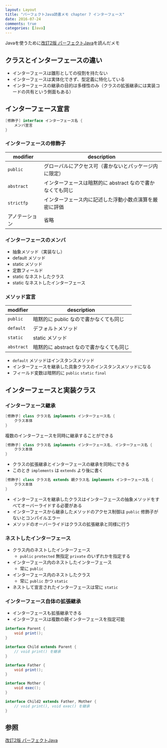 ```yaml
---
layout: Layout
title: "パーフェクトJava読書メモ chapter 7 インターフェース"
date: 2016-07-24
comments: true
categories: [Java]
---
```


Javaを使うために[改訂2版 パーフェクトJava](http://www.amazon.co.jp/gp/product/4774166855/ref=as_li_ss_tl?ie=UTF8&camp=247&creative=7399&creativeASIN=4774166855&linkCode=as2&tag=sojiro14-22)を読んだメモ

## クラスとインターフェースの違い
* インターフェースは雛形としての役割を持たない
* インターフェースは実体化できず、型定義に特化している
* インターフェースの継承の目的は多様性のみ（クラスの拡張継承には実装コードの共有という側面もある）

## インターフェース宣言
```java
[修飾子] interface インターフェース名 {
    メンバ宣言
}
```

### インターフェースの修飾子
| modifier | description |
| -------- | ----------- |
| `public` | グローバルにアクセス可（書かないとパッケージ内に限定） |
| `abstract` | インターフェースは暗黙的に abstract なので書かなくても同じ |
| `strictfp` | インターフェース内に記述した浮動小数点演算を厳密に評価 |
| アノテーション | 省略 |

### インターフェースのメンバ
* 抽象メソッド（実装なし）
* default メソッド
* static メソッド
* 定数フィールド
* static なネストしたクラス
* static なネストしたインターフェース

### メソッド宣言
| modifier | description |
| -------- | ----------- |
| `public` | 暗黙的に public なので書かなくても同じ|
| `default` | デフォルトメソッド |
| `static` | static メソッド |
| `abstract` | 暗黙的に abstract なので書かなくても同じ |

* `default` メソッドはインスタンスメソッド
* インターフェースを継承した具象クラスのインスタンスメソッドになる
* フィールド変数は暗黙的に `public` `static` `final`

## インターフェースと実装クラス
### インターフェース継承
```java
[修飾子] class クラス名 implements インターフェース名 {
    クラス本体
}
```

複数のインターフェースを同時に継承することができる

```java
[修飾子] class クラス名 implements インターフェース名, インターフェース名 {
    クラス本体
}
```

* クラスの拡張継承とインターフェースの継承を同時にできる
* このとき `implements` は `extends` より後に書く

```java
[修飾子] class クラス名 extends 親クラス名 implements インターフェース名 {
    クラス本体
}
```

* インターフェースを継承したクラスはインターフェースの抽象メソッドをすべてオーバーライドする必要がある
* インターフェースから継承したメソッドのアクセス制御は `public` 修飾子がないとコンパイルエラー
* メソッドのオーバーライドはクラスの拡張継承と同様に行う

### ネストしたインターフェース
* クラス内のネストしたインターフェース
    * `public` `protected` 無指定 `private` のいずれかを指定する
* インターフェース内のネストしたインターフェース
    * 常に `public`
* インターフェース内のネストしたクラス
    * 常に `public` かつ `static`
* ネストして宣言されたインターフェースは常に `static`

### インターフェース自体の拡張継承
* インターフェースも拡張継承できる
* インターフェースは複数の親インターフェースを指定可能

```java
interface Parent {
    void print();
}

interface Child extends Parent {
    // void print() を継承
}

interface Father {
    void print();
}

interface Mother {
    void exec();
}

interface Child2 extends Father, Mother {
    // void print(), void exec() を継承
}
```

## 参照
[改訂2版 パーフェクトJava](http://www.amazon.co.jp/gp/product/4774166855/ref=as_li_ss_tl?ie=UTF8&camp=247&creative=7399&creativeASIN=4774166855&linkCode=as2&tag=sojiro14-22)
